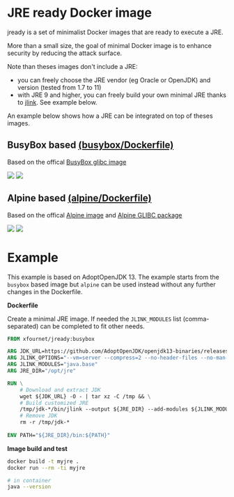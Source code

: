 # JRE ready Docker image
jready is a set of minimalist Docker images that are ready to execute a JRE.

More than a small size, the goal of minimal Docker image is to enhance security by reducing the attack surface.

Note than theses images don't include a JRE:
* you can freely choose the JRE vendor (eg Oracle or OpenJDK) and version (tested from 1.7 to 11)
* with JRE 9 and higher, you can freely build your own minimal JRE thanks to [jlink](https://docs.oracle.com/en/java/javase/11/tools/jlink.html). See example below.

An example below shows how a JRE can be integrated on top of theses images.

## BusyBox based [(busybox/Dockerfile)](https://github.com/xfournet/jready/blob/master/busybox/Dockerfile)

Based on the offical [BusyBox glibc image](https://hub.docker.com/_/busybox)

[![](https://images.microbadger.com/badges/version/xfournet/jready:busybox-1.31.1.svg)](https://microbadger.com/images/xfournet/jready:busybox-1.31.1)
[![](https://images.microbadger.com/badges/image/xfournet/jready:busybox-1.31.1.svg)](https://microbadger.com/images/xfournet/jready:busybox-1.31.1)


## Alpine based [(alpine/Dockerfile)](https://github.com/xfournet/jready/blob/master/alpine/Dockerfile)

Based on the offical [Alpine image](https://hub.docker.com/_/alpine) and [Alpine GLIBC package](https://github.com/sgerrand/alpine-pkg-glibc)

[![](https://images.microbadger.com/badges/version/xfournet/jready:alpine-3.11.3.svg)](https://microbadger.com/images/xfournet/jready:alpine-3.11.3)
[![](https://images.microbadger.com/badges/image/xfournet/jready:alpine-3.11.3.svg)](https://microbadger.com/images/xfournet/jready:alpine-3.11.3)

# Example

This example is based on AdoptOpenJDK 13. The example starts from the `busybox` based image but `alpine` can be used instead without any further changes in the Dockerfile. 

**Dockerfile**

Create a minimal JRE image. If needed the `JLINK_MODULES` list (comma-separated) can be completed to fit other needs.

```Dockerfile
FROM xfournet/jready:busybox

ARG JDK_URL=https://github.com/AdoptOpenJDK/openjdk13-binaries/releases/download/jdk-13.0.1%2B9/OpenJDK13U-jdk_x64_linux_hotspot_13.0.1_9.tar.gz
ARG JLINK_OPTIONS="--vm=server --compress=2 --no-header-files --no-man-pages"
ARG JLINK_MODULES="java.base"
ARG JRE_DIR="/opt/jre"

RUN \
    # Download and extract JDK
    wget ${JDK_URL} -O - | tar xz -C /tmp && \
    # Build customized JRE
    /tmp/jdk-*/bin/jlink --output ${JRE_DIR} --add-modules ${JLINK_MODULES} ${JLINK_OPTIONS} && \
    # Remove JDK
    rm -r /tmp/jdk-* 
    
ENV PATH="${JRE_DIR}/bin:${PATH}"    
``` 

**Image build and test**

```bash
docker build -t myjre .
docker run --rm -ti myjre

# in container
java --version
```
